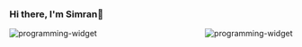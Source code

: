### Hi there, I'm Simran👋 

<img src="https://github-readme-stats.vercel.app/api/top-langs/?username=simrank13&layout=compact&theme=cobalt" alt="programming-widget" align="left"/>
  <img src="https://github-readme-stats.vercel.app/api/?username=simrank13&count_private=true&theme=cobalt&showicons=true" alt="programming-widget" align="right"/>









<!--
**simrank13/simrank13** is a ✨ _special_ ✨ repository because its `README.md` (this file) appears on your GitHub profile.

Here are some ideas to get you started:

- 🔭 I’m currently working on ...
- 🌱 I’m currently learning ...
- 👯 I’m looking to collaborate on ...
- 🤔 I’m looking for help with ...
- 💬 Ask me about ...
- 📫 How to reach me: ...
- 😄 Pronouns: ...
- ⚡ Fun fact: ...
-->

